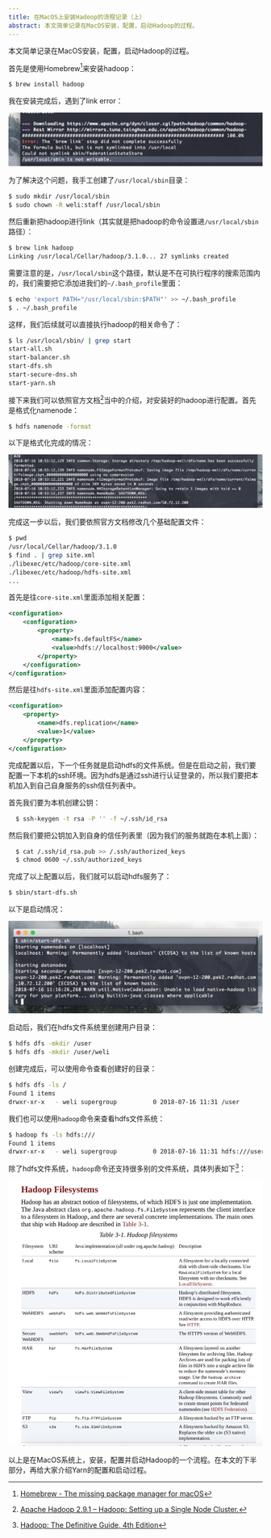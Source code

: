 ```yaml
---
title: 在MacOS上安装Hadoop的流程记录（上）
abstract: 本文简单记录在MacOS安装，配置，启动Hadoop的过程。
---
```




本文简单记录在MacOS安装，配置，启动Hadoop的过程。

首先是使用Homebrew[^1]来安装hadoop：

```bash
$ brew install hadoop
```

我在安装完成后，遇到了link error：

![](https://raw.githubusercontent.com/liweinan/blogpicbackup/master/data/DraggedImage.e659800a28af4656b13508be735ff534.jpeg)

为了解决这个问题，我手工创建了`/usr/local/sbin`目录：

```bash
$ sudo mkdir /usr/local/sbin
$ sudo chown -R weli:staff /usr/local/sbin
```

然后重新把hadoop进行link（其实就是把hadoop的命令设置进`/usr/local/sbin`路径）：

```bash
$ brew link hadoop
Linking /usr/local/Cellar/hadoop/3.1.0... 27 symlinks created
```

需要注意的是，`/usr/local/sbin`这个路径，默认是不在可执行程序的搜索范围内的，我们需要把它添加进我们的`~/.bash_profile`里面：

```bash
$ echo 'export PATH="/usr/local/sbin:$PATH"' >> ~/.bash_profile
$ . ~/.bash_profile
```

这样，我们后续就可以直接执行hadoop的相关命令了：

```bash
$ ls /usr/local/sbin/ | grep start
start-all.sh
start-balancer.sh
start-dfs.sh
start-secure-dns.sh
start-yarn.sh
```

接下来我们可以依照官方文档[^2]当中的介绍，对安装好的hadoop进行配置。首先是格式化namenode：

```bash
$ hdfs namenode -format
```

以下是格式化完成的情况：

![](https://raw.githubusercontent.com/liweinan/blogpicbackup/master/data/DraggedImage.15ba645b3c9f4b73b00cb749f2a33b61.jpeg)

完成这一步以后，我们要依照官方文档修改几个基础配置文件：

```bash
$ pwd
/usr/local/Cellar/hadoop/3.1.0
$ find . | grep site.xml
./libexec/etc/hadoop/core-site.xml
./libexec/etc/hadoop/hdfs-site.xml
...
```

首先是往`core-site.xml`里面添加相关配置：

```xml
<configuration>
	<configuration>
		<property>
			<name>fs.defaultFS</name>
			<value>hdfs://localhost:9000</value>
		</property>
	</configuration>
</configuration>
```

然后是往`hdfs-site.xml`里面添加配置内容：

```xml
<configuration>
	<property>
		<name>dfs.replication</name>
		<value>1</value>
	</property>
</configuration>
```

完成配置以后，下一个任务就是启动hdfs的文件系统。但是在启动之前，我们要配置一下本机的ssh环境。因为hdfs是通过ssh进行认证登录的，所以我们要把本机加入到自己自身服务的ssh信任列表中。

首先我们要为本机创建公钥：

```bash
  $ ssh-keygen -t rsa -P '' -f ~/.ssh/id_rsa
```

然后我们要把公钥加入到自身的信任列表里（因为我们的服务就跑在本机上面）：

```bash
  $ cat /.ssh/id_rsa.pub >> /.ssh/authorized_keys
  $ chmod 0600 ~/.ssh/authorized_keys
```

完成了以上配置以后，我们就可以启动hdfs服务了：

```bash
$ sbin/start-dfs.sh
```

以下是启动情况：

![](https://raw.githubusercontent.com/liweinan/blogpicbackup/master/data/DraggedImage.11a2d6957f6245efb5b21591a72b4c9f.jpeg)

启动后，我们在hdfs文件系统里创建用户目录：

```bash
$ hdfs dfs -mkdir /user
$ hdfs dfs -mkdir /user/weli
```

创建完成后，可以使用命令查看创建好的目录：

```bash
$ hdfs dfs -ls /
Found 1 items
drwxr-xr-x   - weli supergroup          0 2018-07-16 11:31 /user
```

我们也可以使用`hadoop`命令来查看hdfs文件系统：

```bash
$ hadoop fs -ls hdfs:///
Found 1 items
drwxr-xr-x   - weli supergroup          0 2018-07-16 11:31 hdfs:///user
```

除了hdfs文件系统，`hadoop`命令还支持很多别的文件系统，具体列表如下[^3]：

![](https://raw.githubusercontent.com/liweinan/blogpicbackup/master/data/766B2558-D941-40E2-95AC-58AE8F78F2E5.a445061c1f9c4e3180c5dcd5651ac62e.png)

以上是在MacOS系统上，安装，配置并启动Hadoop的一个流程。在本文的下半部分，再给大家介绍Yarn的配置和启动过程。

[^1]:	[Homebrew - The missing package manager for macOS](https://brew.sh/)

[^2]:	[Apache Hadoop 2.9.1 – Hadoop: Setting up a Single Node Cluster.](https://hadoop.apache.org/docs/stable/hadoop-project-dist/hadoop-common/SingleCluster.html)

[^3]:	[Hadoop: The Definitive Guide, 4th Edition](http://shop.oreilly.com/product/0636920033448.do)
